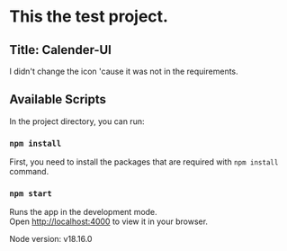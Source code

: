 # This the test project.

## Title: Calender-UI

I didn't change the icon 'cause it was not in the requirements.

## Available Scripts

In the project directory, you can run:
### `npm install`

First, you need to install the packages that are required with `npm install` command.

### `npm start`

Runs the app in the development mode.\
Open [http://localhost:4000](http://localhost:4000) to view it in your browser.

Node version: v18.16.0

